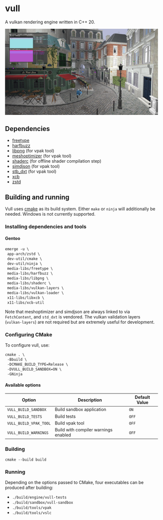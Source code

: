 # vull

A vulkan rendering engine written in C++ 20.

![screenshot](docs/screenshot.jpg)

## Dependencies

* [freetype](https://freetype.org)
* [harfbuzz](https://github.com/harfbuzz/harfbuzz)
* [libpng](https://github.com/glennrp/libpng) (for vpak tool)
* [meshoptimizer](https://github.com/zeux/meshoptimizer) (for vpak tool)
* [shaderc](https://github.com/google/shaderc) (for offline shader compilation step)
* [simdjson](https://github.com/simdjson/simdjson) (for vpak tool)
* [stb_dxt](https://github.com/nothings/stb) (for vpak tool)
* [xcb](https://xcb.freedesktop.org)
* [zstd](https://github.com/facebook/zstd)

## Building and running

Vull uses [cmake](https://cmake.org) as its build system. Either `make` or `ninja` will additionally be needed. Windows
is not currently supported.

### Installing dependencies and tools

#### Gentoo

    emerge -u \
     app-arch/zstd \
     dev-util/cmake \
     dev-util/ninja \
     media-libs/freetype \
     media-libs/harfbuzz \
     media-libs/libpng \
     media-libs/shaderc \
     media-libs/vulkan-layers \
     media-libs/vulkan-loader \
     x11-libs/libxcb \
     x11-libs/xcb-util

Note that meshoptimizer and simdjson are always linked to via `FetchContent`, and `std_dxt` is vendored. The vulkan
validation layers (`vulkan-layers`) are not required but are extremely useful for development.

### Configuring CMake

To configure vull, use:

    cmake . \
     -Bbuild \
     -DCMAKE_BUILD_TYPE=Release \
     -DVULL_BUILD_SANDBOX=ON \
     -GNinja

#### Available options

| Option                 | Description                          | Default Value |
|------------------------|--------------------------------------|---------------|
| `VULL_BUILD_SANDBOX`   | Build sandbox application            | `ON`          |
| `VULL_BUILD_TESTS`     | Build tests                          | `OFF`         |
| `VULL_BUILD_VPAK_TOOL` | Build vpak tool                      | `OFF`         |
| `VULL_BUILD_WARNINGS`  | Build with compiler warnings enabled | `OFF`         |

### Building

    cmake --build build

### Running

Depending on the options passed to CMake, four executables can be produced after building:

* `./build/engine/vull-tests`
* `./build/sandbox/vull-sandbox`
* `./build/tools/vpak`
* `./build/tools/vslc`
